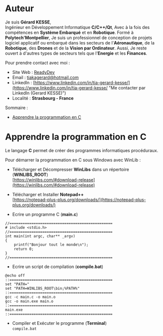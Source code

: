 # Auteur

Je suis **Gérard KESSE**,  
Ingénieur en Développement Informatique **C/C++/Qt**, Avec à la fois des compétences en **Système Embarqué** et en **Robotique**. Formé à **Polytech'Montpellier**, Je suis un professionnel de conception de projets logiciel applicatif ou embarqué dans les secteurs de l'**Aéronautique**, de la **Robotique**, des **Drones** et de la **Vision par Ordinateur**. Aussi, Je reste ouvert à d'autres types de secteurs tels que l'**Energie** et les **Finances**.

Pour prendre contact avec moi :

* Site Web : [ReadyDev](http://readydev.ovh "Accéder à mon site web (ReadyDev)")
* Email : [tiakagerard@hotmail.com](mailto:tiakagerard@hotmail.com?subject=Contact&body=Bonjour "Me contacter par email")
* LinkedIn : [https://www.linkedin.com/in/tia-gerard-kesse/](https://www.linkedin.com/in/tia-gerard-kesse/ "Me contacter par LinkedIn (Gerard KESSE)")
* Localité : **Strasbourg - France**

Sommaire :

* [Apprendre la programmation en C](#apprendre-la-programmation-en-c)

# Apprendre la programmation en C

Le langage **C** permet de créer des programmes informatiques procéduraux.

Pour démarrer la programmation en C sous Windows avec WinLib :

* Télécharger et Décompresser **WinLibs** dans un répertoire (**WINLIBS_ROOT**)  
[https://winlibs.com/#download-release](https://winlibs.com/#download-release)  

* Télécharger et Installer **Notepad++**  
[https://notepad-plus-plus.org/downloads/](https://notepad-plus-plus.org/downloads/)  

* Ecrire un programme C (**main.c**)  
```
//===============================================
# include <stdio.h>
//===============================================
int main(int argc, char** _argv)
{
    printf("Bonjour tout le monde\n");
    return 0;
}
//===============================================
```

* Ecrire un script de compilation (**compile.bat**)
```
@echo off
::===============================================
set "PATH="
set "PATH=WINLIBS_ROOT\bin;%PATH%"
::===============================================
gcc -c main.c -o main.o
gcc -o main.exe main.o
::===============================================
main.exe
::===============================================  
```

* Compiler et Exécuter le programme (**Terminal**)  
`compile.bat`
